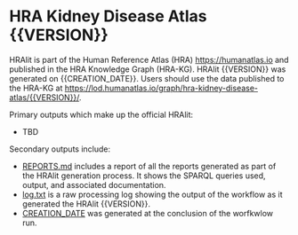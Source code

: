 # HRA Kidney Disease Atlas {{VERSION}}

HRAlit is part of the Human Reference Atlas (HRA) <https://humanatlas.io> and published in the HRA Knowledge Graph (HRA-KG). HRAlit {{VERSION}} was generated on {{CREATION_DATE}}. Users should use the data published to the HRA-KG at <https://lod.humanatlas.io/graph/hra-kidney-disease-atlas/{{VERSION}}/>.

Primary outputs which make up the official HRAlit:

* TBD

Secondary outputs include:

* [REPORTS.md](REPORTS.md) includes a report of all the reports generated as part of the HRAlit generation process. It shows the SPARQL queries used, output, and associated documentation.
* [log.txt](log.txt) is a raw processing log showing the output of the workflow as it generated the HRAlit {{VERSION}}.
* [CREATION_DATE](CREATION_DATE) was generated at the conclusion of the worfkwlow run.
